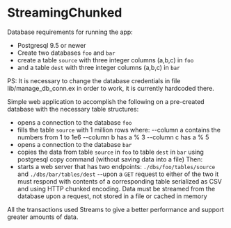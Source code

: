 # StreamingChunked

Database requirements for running the app:

- Postgresql 9.5 or newer
- Create two databases `foo` and `bar`
- create a table `source` with three integer columns (a,b,c) in `foo`
- and a table `dest` with three integer columns (a,b,c) in `bar`

PS: It is necessary to change the database credentials in file lib/manage_db_conn.ex in order to work, it is currently hardcoded there.

Simple web application to accomplish the following on a pre-created database with the necessary table structures:

- opens a connection to the database `foo`
- fills the table `source` with 1 million rows where:
--column a contains the numbers from 1 to 1e6
--column b has a % 3
--column c has a % 5
- opens a connection to the database `bar`
- copies the data from table `source` in `foo` to table `dest` in `bar` using postgresql copy command
(without saving data into a file)
Then:
- starts a web server that has two endpoints: `./dbs/foo/tables/source` and `./dbs/bar/tables/dest`
--upon a `GET` request to either of the two it must respond with contents of a corresponding table serialized as CSV and using HTTP chunked encoding. Data must be streamed from the database upon a request, not stored in a file or cached in memory

All the transactions used Streams to give a better performance and support greater amounts of data.
